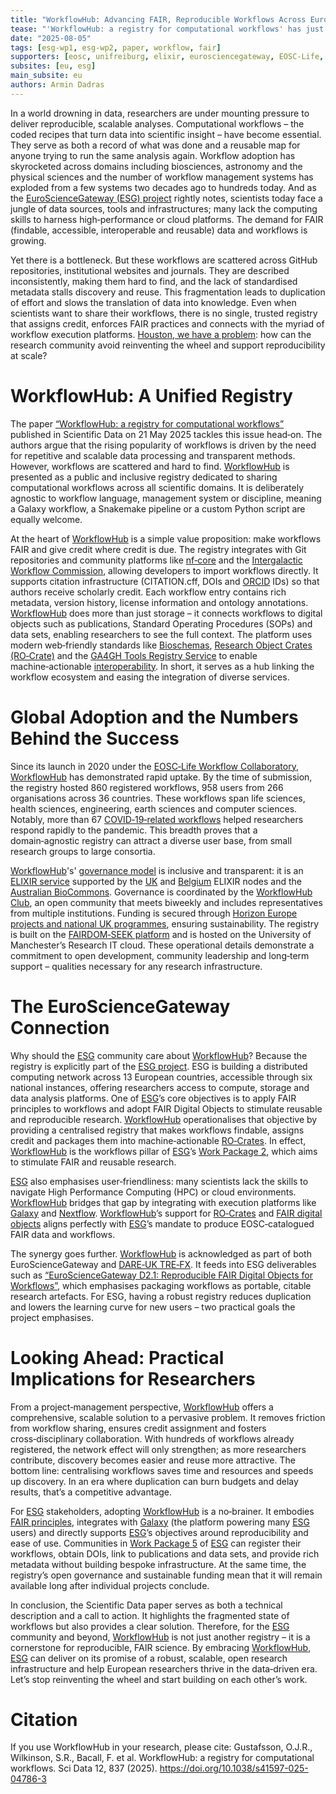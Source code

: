 ```yaml
---
title: "WorkflowHub: Advancing FAIR, Reproducible Workflows Across Europe"
tease: "'WorkflowHub: a registry for computational workflows' has just been published in Scientific Data (Nature) as an open-access article. It explains why the platform was created and how it streamlines the sharing, discovery, and FAIRness of workflows."
date: "2025-08-05"
tags: [esg-wp1, esg-wp2, paper, workflow, fair]
supporters: [eosc, unifreiburg, elixir, eurosciencegateway, EOSC-Life, elixir-belgium, australian_biocommons    ]
subsites: [eu, esg]
main_subsite: eu
authors: Armin Dadras
---
```

In a world drowning in data, researchers are under mounting pressure to deliver reproducible, scalable analyses. Computational workflows – the coded recipes that turn data into scientific insight – have become essential. They serve as both a record of what was done and a reusable map for anyone trying to run the same analysis again. Workflow adoption has skyrocketed across domains including biosciences, astronomy and the physical sciences and the number of workflow management systems has exploded from a few systems two decades ago to hundreds today. And as the [EuroScienceGateway (ESG) project](https://galaxyproject.org/projects/esg/) rightly notes, scientists today face a jungle of data sources, tools and infrastructures; many lack the computing skills to harness high‑performance or cloud platforms. The demand for FAIR (findable, accessible, interoperable and reusable) data and workflows is growing.

Yet there is a bottleneck. But these workflows are scattered across GitHub repositories, institutional websites and journals. They are described inconsistently, making them hard to find, and the lack of standardised metadata stalls discovery and reuse. This fragmentation leads to duplication of effort and slows the translation of data into knowledge. Even when scientists want to share their workflows, there is no single, trusted registry that assigns credit, enforces FAIR practices and connects with the myriad of workflow execution platforms. [Houston, we have a problem](https://en.wikipedia.org/wiki/Houston,_we_have_a_problem): how can the research community avoid reinventing the wheel and support reproducibility at scale?

# WorkflowHub: A Unified Registry

The paper [“WorkflowHub: a registry for computational workflows”](https://doi.org/10.1038/s41597-025-04786-3) published in Scientific Data on 21 May 2025 tackles this issue head‑on. The authors argue that the rising popularity of workflows is driven by the need for repetitive and scalable data processing and transparent methods. However, workflows are scattered and hard to find. [WorkflowHub](https://workflowhub.eu/) is presented as a public and inclusive registry dedicated to sharing computational workflows across all scientific domains. It is deliberately agnostic to workflow language, management system or discipline, meaning a Galaxy workflow, a Snakemake pipeline or a custom Python script are equally welcome.

At the heart of [WorkflowHub](https://workflowhub.eu/) is a simple value proposition: make workflows FAIR and give credit where credit is due. The registry integrates with Git repositories and community platforms like [nf‑core](https://nf-co.re/) and the [Intergalactic Workflow Commission](https://iwc.galaxyproject.org/), allowing developers to import workflows directly. It supports citation infrastructure (CITATION.cff, DOIs and [ORCID](https://orcid.org/) IDs) so that authors receive scholarly credit. Each workflow entry contains rich metadata, version history, license information and ontology annotations. [WorkflowHub](https://workflowhub.eu/) does more than just storage – it connects workflows to digital objects such as publications, Standard Operating Procedures (SOPs) and data sets, enabling researchers to see the full context. The platform uses modern web‑friendly standards like [Bioschemas](https://bioschemas.org/), [Research Object Crates (RO‑Crate)](https://www.researchobject.org/ro-crate/) and the [GA4GH Tools Registry Service](https://www.ga4gh.org/product/tool-registry-service-trs/) to enable machine‑actionable [interoperability](https://galaxyproject.org/fair/interoperability/). In short, it serves as a hub linking the workflow ecosystem and easing the integration of diverse services.

# Global Adoption and the Numbers Behind the Success

Since its launch in 2020 under the [EOSC‑Life Workflow Collaboratory](https://www.tib-op.org/ojs/index.php/CoRDI/article/view/352), [WorkflowHub](https://workflowhub.eu/) has demonstrated rapid uptake. By the time of submission, the registry hosted 860 registered workflows, 958 users from 266 organisations across 36 countries. These workflows span life sciences, health sciences, engineering, earth sciences and computer sciences. Notably, more than 67 [COVID‑19‑related workflows](https://workflowhub.eu/search?q=COVID#workflows) helped researchers respond rapidly to the pandemic. This breadth proves that a domain‑agnostic registry can attract a diverse user base, from small research groups to large consortia.

[WorkflowHub](https://workflowhub.eu/)'s' [governance model](https://about.workflowhub.eu/project/community/) is inclusive and transparent: it is an [ELIXIR service](https://elixir-europe.org/services) supported by the [UK](https://elixir-europe.org/about-us/who-we-are/nodes/uk) and [Belgium](https://www.elixir-belgium.org/) ELIXIR nodes and the [Australian BioCommons](https://www.biocommons.org.au/). Governance is coordinated by the [WorkflowHub Club](https://about.workflowhub.eu/#community), an open community that meets biweekly and includes representatives from multiple institutions. Funding is secured through [Horizon Europe projects and national UK programmes](https://about.workflowhub.eu/project/acknowledgements/#funding), ensuring sustainability. The registry is built on the [FAIRDOM‑SEEK platform](https://fair-dom.org/fairdomseek) and is hosted on the University of Manchester’s Research IT cloud. These operational details demonstrate a commitment to open development, community leadership and long‑term support – qualities necessary for any research infrastructure.

# The EuroScienceGateway Connection

Why should the [ESG](https://galaxyproject.org/projects/esg/) community care about [WorkflowHub](https://workflowhub.eu/)? Because the registry is explicitly part of the [ESG project](https://galaxyproject.org/projects/esg/). ESG is building a distributed computing network across 13 European countries, accessible through six national instances, offering researchers access to compute, storage and data analysis platforms. One of [ESG](https://galaxyproject.org/projects/esg/)’s core objectives is to apply FAIR principles to workflows and adopt FAIR Digital Objects to stimulate reusable and reproducible research. [WorkflowHub](https://workflowhub.eu/) operationalises that objective by providing a centralised registry that makes workflows findable, assigns credit and packages them into machine‑actionable [RO‑Crates](https://www.researchobject.org/ro-crate/). In effect, [WorkflowHub](https://workflowhub.eu/) is the workflows pillar of [ESG](https://galaxyproject.org/projects/esg/)’s [Work Package 2](https://galaxyproject.org/projects/esg/news/?tag=esg-wp2), which aims to stimulate FAIR and reusable research.

[ESG](https://galaxyproject.org/projects/esg/) also emphasises user‑friendliness: many scientists lack the skills to navigate High Performance Computing (HPC) or cloud environments. [WorkflowHub](https://workflowhub.eu/) bridges that gap by integrating with execution platforms like [Galaxy](https://usegalaxy.eu/) and [Nextflow](https://www.nextflow.io/). [WorkflowHub](https://workflowhub.eu/)’s support for [RO‑Crates](https://www.researchobject.org/ro-crate/) and [FAIR digital objects](https://fairdo.org/) aligns perfectly with [ESG](https://galaxyproject.org/projects/esg/)’s mandate to produce EOSC‑catalogued FAIR data and workflows.

The synergy goes further. [WorkflowHub](https://workflowhub.eu/) is acknowledged as part of both EuroScienceGateway and [DARE‑UK TRE‑FX](https://dareuk.org.uk/how-we-work/previous-activities/dare-uk-phase-1-driver-projects/tre-fx-delivering-a-federated-network-of-trusted-research-environments-to-enable-safe-data-analytics/). It feeds into ESG deliverables such as [“EuroScienceGateway D2.1: Reproducible FAIR Digital Objects for Workflows”](https://doi.org/10.5281/zenodo.13225792), which emphasises packaging workflows as portable, citable research artefacts. For ESG, having a robust registry reduces duplication and lowers the learning curve for new users – two practical goals the project emphasises.

# Looking Ahead: Practical Implications for Researchers

From a project‑management perspective, [WorkflowHub](https://workflowhub.eu/) offers a comprehensive, scalable solution to a pervasive problem. It removes friction from workflow sharing, ensures credit assignment and fosters cross‑disciplinary collaboration. With hundreds of workflows already registered, the network effect will only strengthen; as more researchers contribute, discovery becomes easier and reuse more attractive. The bottom line: centralising workflows saves time and resources and speeds up discovery. In an era where duplication can burn budgets and delay results, that’s a competitive advantage.

For [ESG](https://galaxyproject.org/projects/esg/) stakeholders, adopting [WorkflowHub](https://workflowhub.eu/) is a no‑brainer. It embodies [FAIR principles](https://en.wikipedia.org/wiki/FAIR_data), integrates with [Galaxy](https://usegalaxy.eu/) (the platform powering many [ESG](https://galaxyproject.org/projects/esg/) users) and directly supports [ESG](https://galaxyproject.org/projects/esg/)’s objectives around reproducibility and ease of use. Communities in [Work Package 5](https://galaxyproject.org/projects/esg/news/?tag=esg-wp5) of [ESG](https://galaxyproject.org/projects/esg/) can register their workflows, obtain DOIs, link to publications and data sets, and provide rich metadata without building bespoke infrastructure. At the same time, the registry’s open governance and sustainable funding mean that it will remain available long after individual projects conclude.

In conclusion, the Scientific Data paper serves as both a technical description and a call to action. It highlights the fragmented state of workflows but also provides a clear solution. Therefore, for the [ESG](https://galaxyproject.org/projects/esg/) community and beyond, [WorkflowHub](https://workflowhub.eu/) is not just another registry – it is a cornerstone for reproducible, FAIR science. By embracing [WorkflowHub](https://workflowhub.eu/), [ESG](https://galaxyproject.org/projects/esg/) can deliver on its promise of a robust, scalable, open research infrastructure and help European researchers thrive in the data‑driven era. Let’s stop reinventing the wheel and start building on each other’s work.

# Citation

If you use WorkflowHub in your research, please cite:
Gustafsson, O.J.R., Wilkinson, S.R., Bacall, F. et al. WorkflowHub: a registry for computational workflows. Sci Data 12, 837 (2025). https://doi.org/10.1038/s41597-025-04786-3